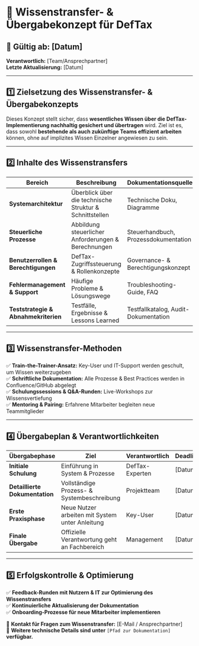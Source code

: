 # 📌 Wissenstransfer- & Übergabekonzept für DefTax

## 📅 **Gültig ab:** [Datum]  
**Verantwortlich:** [Team/Ansprechpartner]  
**Letzte Aktualisierung:** [Datum]  

---
## **1️⃣ Zielsetzung des Wissenstransfer- & Übergabekonzepts**
Dieses Konzept stellt sicher, dass **wesentliches Wissen über die DefTax-Implementierung nachhaltig gesichert und übertragen** wird. Ziel ist es, dass sowohl **bestehende als auch zukünftige Teams effizient arbeiten** können, ohne auf implizites Wissen Einzelner angewiesen zu sein.

---
## **2️⃣ Inhalte des Wissenstransfers**
| Bereich | Beschreibung | Dokumentationsquelle |
|---------|-------------|----------------------|
| **Systemarchitektur** | Überblick über die technische Struktur & Schnittstellen | Technische Doku, Diagramme |
| **Steuerliche Prozesse** | Abbildung steuerlicher Anforderungen & Berechnungen | Steuerhandbuch, Prozessdokumentation |
| **Benutzerrollen & Berechtigungen** | DefTax-Zugriffssteuerung & Rollenkonzepte | Governance- & Berechtigungskonzept |
| **Fehlermanagement & Support** | Häufige Probleme & Lösungswege | Troubleshooting-Guide, FAQ |
| **Teststrategie & Abnahmekriterien** | Testfälle, Ergebnisse & Lessons Learned | Testfallkatalog, Audit-Dokumentation |

---
## **3️⃣ Wissenstransfer-Methoden**
✅ **Train-the-Trainer-Ansatz:** Key-User und IT-Support werden geschult, um Wissen weiterzugeben  
✅ **Schriftliche Dokumentation:** Alle Prozesse & Best Practices werden in Confluence/GitHub abgelegt  
✅ **Schulungssessions & Q&A-Runden:** Live-Workshops zur Wissensvertiefung  
✅ **Mentoring & Pairing:** Erfahrene Mitarbeiter begleiten neue Teammitglieder  

---
## **4️⃣ Übergabeplan & Verantwortlichkeiten**
| Übergabephase | Ziel | Verantwortlich | Deadline |
|--------------|------|---------------|----------|
| **Initiale Schulung** | Einführung in System & Prozesse | DefTax-Experten | [Datum] |
| **Detaillierte Dokumentation** | Vollständige Prozess- & Systembeschreibung | Projektteam | [Datum] |
| **Erste Praxisphase** | Neue Nutzer arbeiten mit System unter Anleitung | Key-User | [Datum] |
| **Finale Übergabe** | Offizielle Verantwortung geht an Fachbereich | Management | [Datum] |

---
## **5️⃣ Erfolgskontrolle & Optimierung**
✅ **Feedback-Runden mit Nutzern & IT zur Optimierung des Wissenstransfers**  
✅ **Kontinuierliche Aktualisierung der Dokumentation**  
✅ **Onboarding-Prozesse für neue Mitarbeiter implementieren**  

📩 **Kontakt für Fragen zum Wissenstransfer:** [E-Mail / Ansprechpartner]  
📂 **Weitere technische Details sind unter** `[Pfad zur Dokumentation]` **verfügbar.**

